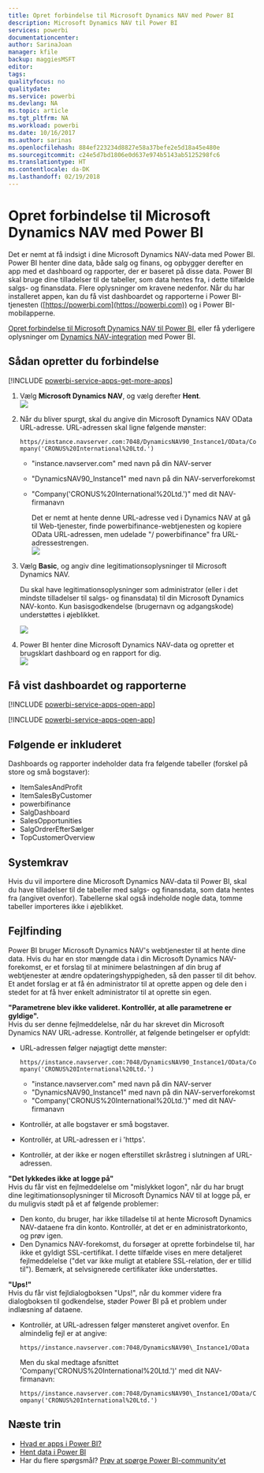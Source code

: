 ```yaml
---
title: Opret forbindelse til Microsoft Dynamics NAV med Power BI
description: Microsoft Dynamics NAV til Power BI
services: powerbi
documentationcenter: 
author: SarinaJoan
manager: kfile
backup: maggiesMSFT
editor: 
tags: 
qualityfocus: no
qualitydate: 
ms.service: powerbi
ms.devlang: NA
ms.topic: article
ms.tgt_pltfrm: NA
ms.workload: powerbi
ms.date: 10/16/2017
ms.author: sarinas
ms.openlocfilehash: 884ef223234d8827e58a37befe2e5d18a45e480e
ms.sourcegitcommit: c24e5d7bd1806e0d637e974b5143ab5125298fc6
ms.translationtype: HT
ms.contentlocale: da-DK
ms.lasthandoff: 02/19/2018
---
```

# <a name="connect-to-microsoft-dynamics-nav-with-power-bi"></a>Opret forbindelse til Microsoft Dynamics NAV med Power BI
Det er nemt at få indsigt i dine Microsoft Dynamics NAV-data med Power BI. Power BI henter dine data, både salg og finans, og opbygger derefter en app med et dashboard og rapporter, der er baseret på disse data. Power BI skal bruge dine tilladelser til de tabeller, som data hentes fra, i dette tilfælde salgs- og finansdata. Flere oplysninger om kravene nedenfor. Når du har installeret appen, kan du få vist dashboardet og rapporterne i Power BI-tjenesten ([https://powerbi.com](https://powerbi.com)) og i Power BI-mobilapperne. 

[Opret forbindelse til Microsoft Dynamics NAV til Power BI](https://app.powerbi.com/getdata/services/microsoft-dynamics-nav), eller få yderligere oplysninger om [Dynamics NAV-integration](https://powerbi.microsoft.com/integrations/microsoft-dynamics-nav) med Power BI.

## <a name="how-to-connect"></a>Sådan opretter du forbindelse
[!INCLUDE [powerbi-service-apps-get-more-apps](./includes/powerbi-service-apps-get-more-apps.md)]

1. Vælg **Microsoft Dynamics NAV**, og vælg derefter **Hent**.  
   ![](media/service-connect-to-microsoft-dynamics-nav/mdnav.png)
2. Når du bliver spurgt, skal du angive din Microsoft Dynamics NAV OData URL-adresse. URL-adressen skal ligne følgende mønster:
   
    `https//instance.navserver.com:7048/DynamicsNAV90_Instance1/OData/Company('CRONUS%20International%20Ltd.')`
   
   * "instance.navserver.com" med navn på din NAV-server
   * "DynamicsNAV90\_Instance1" med navn på din NAV-serverforekomst
   * "Company('CRONUS%20International%20Ltd.')" med dit NAV-firmanavn
     
     Det er nemt at hente denne URL-adresse ved i Dynamics NAV at gå til Web-tjenester, finde powerbifinance-webtjenesten og kopiere OData URL-adressen, men udelade "/ powerbifinance" fra URL-adressestrengen.  
     ![](media/service-connect-to-microsoft-dynamics-nav/param.png)
3. Vælg **Basic**, og angiv dine legitimationsoplysninger til Microsoft Dynamics NAV.
   
    Du skal have legitimationsoplysninger som administrator (eller i det mindste tilladelser til salgs- og finansdata) til din Microsoft Dynamics NAV-konto.  Kun basisgodkendelse (brugernavn og adgangskode) understøttes i øjeblikket.
   
    ![](media/service-connect-to-microsoft-dynamics-nav/creds.png)
4. Power BI henter dine Microsoft Dynamics NAV-data og opretter et brugsklart dashboard og en rapport for dig.   
   ![](media/service-connect-to-microsoft-dynamics-nav/dashboard.png)

## <a name="view-the-dashboard-and-reports"></a>Få vist dashboardet og rapporterne
[!INCLUDE [powerbi-service-apps-open-app](./includes/powerbi-service-apps-open-app.md)]

[!INCLUDE [powerbi-service-apps-open-app](./includes/powerbi-service-apps-what-now.md)]

## <a name="whats-included"></a>Følgende er inkluderet
Dashboards og rapporter indeholder data fra følgende tabeller (forskel på store og små bogstaver):  

* ItemSalesAndProfit  
* ItemSalesByCustomer  
* powerbifinance  
* SalgDashboard  
* SalesOpportunities  
* SalgOrdrerEfterSælger  
* TopCustomerOverview  

## <a name="system-requirements"></a>Systemkrav
Hvis du vil importere dine Microsoft Dynamics NAV-data til Power BI, skal du have tilladelser til de tabeller med salgs- og finansdata, som data hentes fra (angivet ovenfor). Tabellerne skal også indeholde nogle data, tomme tabeller importeres ikke i øjeblikket.

## <a name="troubleshooting"></a>Fejlfinding
Power BI bruger Microsoft Dynamics NAV's webtjenester til at hente dine data. Hvis du har en stor mængde data i din Microsoft Dynamics NAV-forekomst, er et forslag til at minimere belastningen af din brug af webtjenester at ændre opdateringshyppigheden, så den passer til dit behov. Et andet forslag er at få én administrator til at oprette appen og dele den i stedet for at få hver enkelt administrator til at oprette sin egen.

**"Parametrene blev ikke valideret. Kontrollér, at alle parametrene er gyldige".**  
Hvis du ser denne fejlmeddelelse, når du har skrevet din Microsoft Dynamics NAV URL-adresse. Kontrollér, at følgende betingelser er opfyldt:

* URL-adressen følger nøjagtigt dette mønster:
  
    `https//instance.navserver.com:7048/DynamicsNAV90_Instance1/OData/Company('CRONUS%20International%20Ltd.')`
  
  * "instance.navserver.com" med navn på din NAV-server
  * "DynamicsNAV90\_Instance1" med navn på din NAV-serverforekomst
  * "Company('CRONUS%20International%20Ltd.')" med dit NAV-firmanavn
* Kontrollér, at alle bogstaver er små bogstaver.  
* Kontrollér, at URL-adressen er i 'https'.  
* Kontrollér, at der ikke er nogen efterstillet skråstreg i slutningen af URL-adressen.

**"Det lykkedes ikke at logge på"**  
Hvis du får vist en fejlmeddelelse om "mislykket logon", når du har brugt dine legitimationsoplysninger til Microsoft Dynamics NAV til at logge på, er du muligvis stødt på et af følgende problemer:

* Den konto, du bruger, har ikke tilladelse til at hente Microsoft Dynamics NAV-dataene fra din konto. Kontrollér, at det er en administratorkonto, og prøv igen.
* Den Dynamics NAV-forekomst, du forsøger at oprette forbindelse til, har ikke et gyldigt SSL-certifikat. I dette tilfælde vises en mere detaljeret fejlmeddelelse ("det var ikke muligt at etablere SSL-relation, der er tillid til"). Bemærk, at selvsignerede certifikater ikke understøttes.

**"Ups!"**  
Hvis du får vist fejldialogboksen "Ups!", når du kommer videre fra dialogboksen til godkendelse, støder Power BI på et problem under indlæsning af dataene.

* Kontrollér, at URL-adressen følger mønsteret angivet ovenfor. En almindelig fejl er at angive:
  
    `https//instance.navserver.com:7048/DynamicsNAV90\_Instance1/OData`
  
    Men du skal medtage afsnittet 'Company('CRONUS%20International%20Ltd.')' med dit NAV-firmanavn:
  
    `https//instance.navserver.com:7048/DynamicsNAV90\_Instance1/OData/Company('CRONUS%20International%20Ltd.')`

## <a name="next-steps"></a>Næste trin
* [Hvad er apps i Power BI?](service-install-use-apps.md)
* [Hent data i Power BI](service-get-data.md)
* Har du flere spørgsmål? [Prøv at spørge Power BI-community'et](http://community.powerbi.com/)

